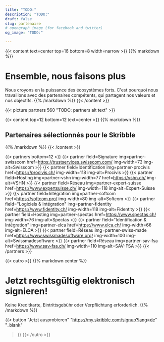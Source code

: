 ```yaml
---
title: "TODO:"
description: "TODO:"
draft: false
slug: partenaire
# opengraph image (for facebook and twitter)
og_image: "TODO:"

---
```


{{< content text=center top=16 bottom=8 width=narrow >}}
{{% markdown %}}
# Ensemble, nous faisons plus
Nous croyons en la puissance des écosystèmes forts.
C'est pourquoi nous travaillons avec des partenaires compétents,
qui partagent nos valeurs et nos objectifs.
{{% /markdown %}}
{{< /content >}}

{{< picture partners 560 "TODO: partners alt text" >}}

[//]: # (--------------------------------------------------------------------------------------------------------------)

{{< content top=12 bottom=12 text=center >}}
{{% markdown %}}
## Partenaires sélectionnés pour le Skribble
{{% /markdown %}}
{{< /content >}}

{{< partners bottom=12 >}}
  {{< partner field=Signature img=partner-swisscom href=https://trustservices.swisscom.com/ img-width=73 img-alt=Swisscom >}}
  {{< partner field=Identification img=partner-procivis href=https://procivis.ch/ img-width=118 img-alt=Procivis >}}
  {{< partner field=Hosting img=partner-vshn img-width=77 href=https://vshn.ch/ img-alt=VSHN >}}
  {{< partner field=Réseau img=partner-expert-suisse href=https://www.expertsuisse.ch/ img-width=118 img-alt=Expert-Suisse >}}
  {{< partner field=Intégration img=partner-softcom href=https://softcom.pro/ img-width=80 img-alt=Softcom >}}
  {{< partner field="Logiciels & Intégration" img=partner-fidentity href=https://www.fidentity.ch/ img-width=118 img-alt=Fidentity >}}
  {{< partner field=Hosting img=partner-spectas href=https://www.spectas.ch/ img-width=76 img-alt=Spectas >}}
  {{< partner field="Identification & Intégration" img=partner-elca href=https://www.elca.ch/ img-width=66 img-alt=ELCA >}}
  {{< partner field=Réseau img=partner-swiss-made href=https://www.swissmadesoftware.org/ img-width=100 img-alt=Swissmadesoftware >}}
  {{< partner field=Réseau img=partner-sav-fsa href=https://www.sav-fsa.ch/ img-width=110 img-alt=SAV-FSA >}}
{{< /partners >}}


[//]: # (--------------------------------------------------------------------------------------------------------------)

{{< outro   >}}
{{% markdown center %}}
# Jetzt rechtsgültig elektronisch signieren!
Keine Kreditkarte, Eintrittsgebühr oder
Verpflichtung erforderlich.
{{% /markdown %}}

{{< button
  "Jetzt ausprobieren"
  "https://my.skribble.com/signup?lang=de"
  "_blank"
>}}
{{< /outro >}}
